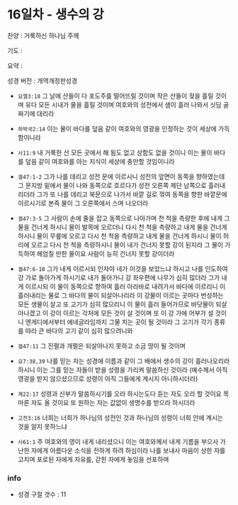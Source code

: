 # 16일차 - 생수의 강

찬양 : 거룩하신 하나님 주께

기도 : 

요약 : 

성경 버전 : 개역개정판성경

- `요엘3:18` 그 날에 산들이 다 포도주를 떨어뜨릴 것이며 작은 산들이 젖을 흘릴 것이며 유다 모든 시내가 물을 흘릴 것이며 여호와의 성전에서 샘이 흘러 나와서 싯딤 골짜기에 대리라 

- `하박국2:14` 이는 물이 바다를 덮음 같이 여호와의 영광을 인정하는 것이 세상에 가득함이니라

- `사11:9` 내 거룩한 산 모든 곳에서 해 됨도 없고 상함도 없을 것이니 이는 물이 바다를 덮음 같이 여호와를 아는 지식이 세상에 충만할 것임이니라

- `겔47:1-2` 그가 나를 데리고 성전 문에 이르시니 성전의 앞면이 동쪽을 향하였는데 그 문지방 밑에서 물이 나와 동쪽으로 흐르다가 성전 오른쪽 제단 남쪽으로 흘러내리더라  그가 또 나를 데리고 북문으로 나가서 바깥 길로 꺾여 동쪽을 향한 바깥문에 이르시기로 본즉 물이 그 오른쪽에서 스며 나오더라 

- `겔47:3-5` 그 사람이 손에 줄을 잡고 동쪽으로 나아가며 천 척을 측량한 후에 내게 그 물을 건너게 하시니 물이 발목에 오르더니  다시 천 척을 측량하고 내게 물을 건너게 하시니 물이 무릎에 오르고 다시 천 척을 측량하고 내게 물을 건너게 하시니 물이 허리에 오르고  다시 천 척을 측량하시니 물이 내가 건너지 못할 강이 된지라 그 물이 가득하여 헤엄칠 만한 물이요 사람이 능히 건너지 못할 강이더라 

- `겔47:6-10` 그가 내게 이르시되 인자야 네가 이것을 보았느냐 하시고 나를 인도하여 강 가로 돌아가게 하시기로  내가 돌아가니 강 좌우편에 나무가 심히 많더라  그가 내게 이르시되 이 물이 동쪽으로 향하여 흘러 아라바로 내려가서 바다에 이르리니 이 흘러내리는 물로 그 바다의 물이 되살아나리라  이 강물이 이르는 곳마다 번성하는 모든 생물이 살고 또 고기가 심히 많으리니 이 물이 흘러 들어가므로 바닷물이 되살아나겠고 이 강이 이르는 각처에 모든 것이 살 것이며  또 이 강 가에 어부가 설 것이니 엔게디에서부터 에네글라임까지 그물 치는 곳이 될 것이라 그 고기가 각기 종류를 따라 큰 바다의 고기 같이 심히 많으려니와 

- `겔47:11` 그 진펄과 개펄은 되살아나지 못하고 소금 땅이 될 것이며 

- `요7:38,39` 나를 믿는 자는 성경에 이름과 같이 그 배에서 생수의 강이 흘러나오리라 하시니 이는 그를 믿는 자들이 받을 성령을 가리켜 말씀하신 것이라 (예수께서 아직 영광을 받지 않으셨으므로 성령이 아직 그들에게 계시지 아니하시더라)

- `계22:17` 성령과 신부가 말씀하시기를 오라 하시는도다 듣는 자도 오라 할 것이요 목마른 자도 올 것이요 또 원하는 자는 값없이 생명수를 받으라 하시더라

- `고전3:16` 너희는 너희가 하나님의 성전인 것과 하나님의 성령이 너희 안에 계시는 것을 알지 못하느냐

- `사61:1` 주 여호와의 영이 내게 내리셨으니 이는 여호와께서 내게 기름을 부으사 가난한 자에게 아름다운 소식을 전하게 하려 하심이라 나를 보내사 마음이 상한 자를 고치며 포로된 자에게 자유를, 갇힌 자에게 놓임을 선포하며

### info

- 성경 구절 갯수 : 11
